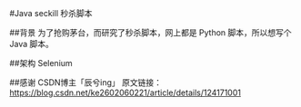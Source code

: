 #Java seckill 秒杀脚本

##背景
为了抢购茅台，而研究了秒杀脚本，网上都是 Python 脚本，所以想写个 Java 脚本。

##架构
Selenium

##感谢
CSDN博主「辰兮ing」
原文链接：https://blog.csdn.net/ke2602060221/article/details/124171001